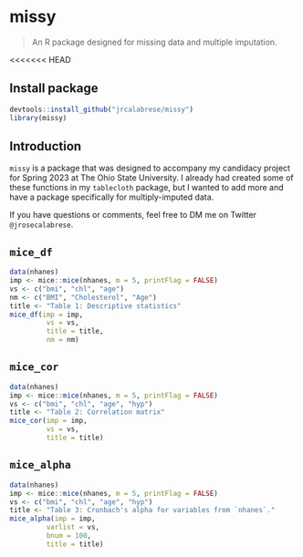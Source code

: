# missy

> An R package designed for missing data and multiple imputation.

<<<<<<< HEAD
## Install package

``` r
devtools::install_github("jrcalabrese/missy")
library(missy)
```

## Introduction

`missy` is a package that was designed to accompany my candidacy project for Spring 2023 at The Ohio State University. I already had created some of these functions in my `tablecloth` package, but I wanted to add more and have a package specifically for multiply-imputed data.

If you have questions or comments, feel free to DM me on Twitter `@jrosecalabrese`.

## `mice_df`

``` r
data(nhanes)
imp <- mice::mice(nhanes, m = 5, printFlag = FALSE)
vs <- c("bmi", "chl", "age")
nm <- c("BMI", "Cholesterol", "Age")
title <- "Table 1: Descriptive statistics"
mice_df(imp = imp,
         vs = vs,
         title = title,
         nm = nm)
```

## `mice_cor`

``` r
data(nhanes)
imp <- mice::mice(nhanes, m = 5, printFlag = FALSE)
vs <- c("bmi", "chl", "age", "hyp")
title <- "Table 2: Correlation matrix"
mice_cor(imp = imp,
         vs = vs,
         title = title)
```

## `mice_alpha`

``` r
data(nhanes)
imp <- mice::mice(nhanes, m = 5, printFlag = FALSE)
vs <- c("bmi", "chl", "age", "hyp")
title <- "Table 3: Cronbach's alpha for variables from `nhanes`."
mice_alpha(imp = imp,
         varlist = vs,
         bnum = 100,
         title = title)
```
